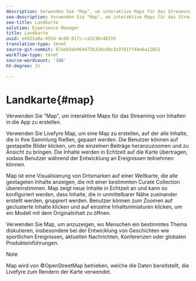 ```yaml
---
description: Verwenden Sie "Map", um interaktive Maps für das Streaming von Inhalten in die App zu erstellen.
seo-description: Verwenden Sie "Map", um interaktive Maps für das Streaming von Inhalten in die App zu erstellen.
seo-title: Landkarte
solution: Experience Manager
title: Landkarte
uuid: e6021a8a-055d-4c60-817c-ca3236c48159
translation-type: tm+mt
source-git-commit: 67aeb3de964473b326c88c3a3f81ff48a6a12652
workflow-type: tm+mt
source-wordcount: '188'
ht-degree: 1%

---
```



# Landkarte{#map}

Verwenden Sie &quot;Map&quot;, um interaktive Maps für das Streaming von Inhalten in die App zu erstellen.

Verwenden Sie Livefyre Map, um eine Map zu erstellen, auf der alle Inhalte, die in Ihre Sammlung fließen, gepaart werden. Die Benutzer können auf gestapelte Bilder klicken, um die einzelnen Beiträge heranzuzoomen und zu Ansicht zu bringen. Die Inhalte werden in Echtzeit auf die Karte übertragen, sodass Benutzer während der Entwicklung an Ereignissen teilnehmen können.

Map ist eine Visualisierung von Ortsmarken auf einer Weltkarte, die alle geotageten Inhalte anzeigen, die mit einer bestimmten Curate Collection übereinstimmen. Map zeigt neue Inhalte in Echtzeit an und kann so konfiguriert werden, dass Inhalte, die in unmittelbarer Nähe zueinander erstellt werden, gruppiert werden. Benutzer können zum Zoomen auf geclusterte Inhalte klicken und auf einzelne Inhaltsminiaturen klicken, um ein Modell mit dem Originalinhalt zu öffnen.

Verwenden Sie Map, um anzuzeigen, wo Menschen ein bestimmtes Thema diskutieren, insbesondere bei der Entwicklung von Geschichten wie sportlichen Ereignissen, aktuellen Nachrichten, Konferenzen oder globalen Produkteinführungen.

>[!NOTE]
>
>Map wird von ©OpenStreetMap betrieben, welche die Daten bereitstellt, die Livefyre zum Rendern der Karte verwendet.

